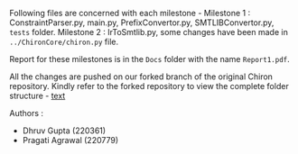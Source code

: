 Following files are concerned with each milestone - 
Milestone 1 : ConstraintParser.py, main.py, PrefixConvertor.py, SMTLIBConvertor.py, `tests` folder.
Milestone 2 : IrToSmtlib.py, some changes have been made in `../ChironCore/chiron.py` file.

Report for these milestones is in the `Docs` folder with the name `Report1.pdf`.

All the changes are pushed on our forked branch of the original Chiron repository. Kindly refer to the forked repository to view the complete folder structure - [text](https://github.com/dhruvgupta22/ProofEngine)

Authors : 
- Dhruv Gupta (220361)
- Pragati Agrawal (220779)